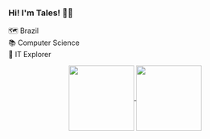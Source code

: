 ### Hi! I'm Tales! 👋🏼

🗺 Brazil<br>
📚 Computer Science<br>
🚀 IT Explorer
<div align="center">
<a href="https://github.com/talesricr">
  <img align="center" height="130em" src="https://github-readme-stats.vercel.app/api/top-langs/?username=talesricr&layout=compact&theme=radical""/>
</a>
<a href="https://github.com/talesricr">
  <img align="center" height="130em" src="https://github-readme-stats.vercel.app/api?username=talesricr&show_icons=true&theme=radical&count_private=true&hide=issues,stars&include_all_commits=true"/>
</a></div>

